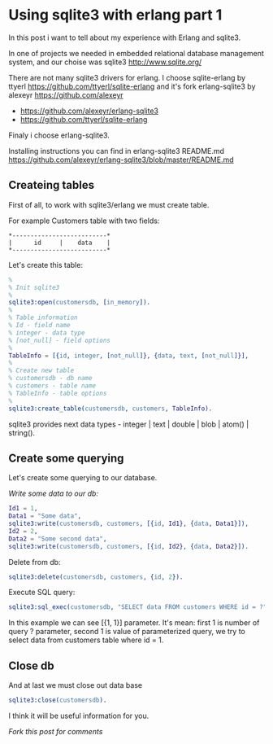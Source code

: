# Using sqlite3 with erlang part 1

In this post i want to tell about my experience with Erlang and sqlite3.

In one of projects we needed in embedded relational database management system, and our choise was sqlite3 <http://www.sqlite.org/>

There are not many sqlite3 drivers for erlang. I choose sqlite-erlang by ttyerl <https://github.com/ttyerl/sqlite-erlang> and it's fork erlang-sqlite3 by alexeyr <https://github.com/alexeyr>

  * https://github.com/alexeyr/erlang-sqlite3
  * https://github.com/ttyerl/sqlite-erlang
  
Finaly i choose erlang-sqlite3.

Installing instructions you can find in erlang-sqlite3 README.md <https://github.com/alexeyr/erlang-sqlite3/blob/master/README.md>

## Createing tables

First of all, to work with sqlite3/erlang we must create table.

For example Customers table with two fields:

```
*--------------------------*
|      id     |    data    |
*--------------------------*

```

Let's create this table:


```Erlang
%
% Init sqlite3
%
sqlite3:open(customersdb, [in_memory]).
%
% Table information
% Id - field name
% integer - data type
% [not_null] - field options
%
TableInfo = [{id, integer, [not_null]}, {data, text, [not_null]}],
%
% Create new table
% customersdb - db name
% customers - table name
% TableInfo - table options
%
sqlite3:create_table(customersdb, customers, TableInfo).
```

sqlite3 provides next data types - integer | text | double | blob | atom() | string().

## Create some querying

Let's create some querying to our database.

*Write some data to our db:*

```Erlang
Id1 = 1,
Data1 = "Some data",
sqlite3:write(customersdb, customers, [{id, Id1}, {data, Data1}]),
Id2 = 2,
Data2 = "Some second data",
sqlite3:write(customersdb, customers, [{id, Id2}, {data, Data2}]).
```

Delete from db:

```Erlang
sqlite3:delete(customersdb, customers, {id, 2}).
```

Execute SQL query:

```Erlang
sqlite3:sql_exec(customersdb, "SELECT data FROM customers WHERE id = ?", [{1, 1}]).
```

In this example we can see [{1, 1}] parameter. It's mean: first 1 is number of query ? parameter, second 1 is value of parameterized query, we try to select data from customers table where id = 1.

## Close db

And at last we must close out data base

```Erlang
sqlite3:close(customersdb).
```

I think it will be useful information for you.

*Fork this post for comments*
